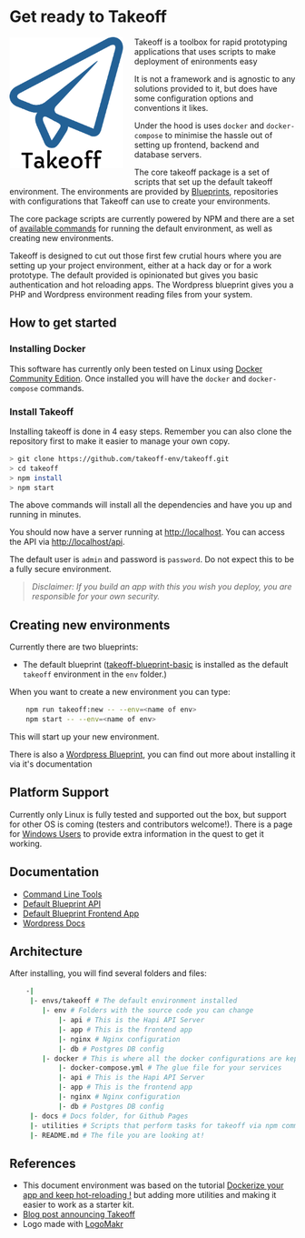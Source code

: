 # Get ready to Takeoff

<img src="docs/assets/logo.png" width="200px" align="left" style="margin-right:20px; margin-bottom:20px;" />

Takeoff is a toolbox for rapid prototyping applications that uses scripts to make deployment of enironments easy

It is not a framework and is agnostic to any solutions provided to it, but does have some configuration options and conventions it likes.

Under the hood is uses `docker` and `docker-compose` to minimise the hassle out of setting up frontend, backend and database servers.

The core takeoff package is a set of scripts that set up the default takeoff environment. The environments are provided by [Blueprints](docs/blueprints.md), repositories with configurations that Takeoff can use to create your environments.

The core package scripts are currently powered by NPM and there are a set of [available commands](docs/command-line.md) for running the default environment, as well as creating new environments.

Takeoff is designed to cut out those first few crutial hours where you are setting up your project environment, either at a hack day or for a work prototype. The default provided is opinionated but gives you basic authentication and hot reloading apps.  The Wordpress blueprint gives you a PHP and Wordpress environment reading files from your system.

## How to get started

### Installing Docker

This software has currently only been tested on Linux using [Docker Community Edition](https://www.docker.com/community-edition). Once installed you will have the `docker` and `docker-compose` commands.

### Install Takeoff

Installing takeoff is done in 4 easy steps.  Remember you can also clone the repository first to make it easier to manage your own copy.

```bash
> git clone https://github.com/takeoff-env/takeoff.git
> cd takeoff
> npm install
> npm start
```

The above commands will install all the dependencies and have you up and running in minutes.

You should now have a server running at [http://localhost](http://localhost). You can access the API via [http://localhost/api](http://localhost/api).

The default user is `admin` and password is `password`.  Do not expect this to be a fully secure environment.

> *Disclaimer: If you build an app with this you wish you deploy, you are responsible for your own security.*

## Creating new environments

Currently there are two blueprints:

* The default blueprint ([takeoff-blueprint-basic](https://github.com/takeoff-env/takeoff-blueprint-basic) is installed as the default `takeoff` environment in the `env` folder.)

When you want to create a new environment you can type:

```bash
    npm run takeoff:new -- --env=<name of env>
    npm start -- --env=<name of env>
```

This will start up your new environment.

There is also a [Wordpress Blueprint](https://github.com/takeoff-env/takeoff-blueprint-wordpress), you can find out more about installing it via it's documentation

## Platform Support

Currently only Linux is fully tested and supported out the box, but support for other OS is coming (testers and contributors welcome!). There is a page for [Windows Users](docs/windows-setup.md) to provide extra information in the quest to get it working.

## Documentation

* [Command Line Tools](docs/command-line.md)
* [Default Blueprint API](https://github.com/takeoff-env/takeoff-blueprint-basic/blob/master/env/api/README.md)
* [Default Blueprint Frontend App](https://github.com/takeoff-env/takeoff-blueprint-basic/blob/master/env/app/README.md)
* [Wordpress Docs](https://github.com/takeoff-env/takeoff-blueprint-wordpress/blob/master/README.md)

## Architecture

After installing, you will find several folders and files:

```bash
    -|
     |- envs/takeoff # The default environment installed
        |- env # Folders with the source code you can change
            |- api # This is the Hapi API Server
            |- app # This is the frontend app
            |- nginx # Nginx configuration
            |- db # Postgres DB config
        |- docker # This is where all the docker configurations are kept
            |- docker-compose.yml # The glue file for your services
            |- api # This is the Hapi API Server
            |- app # This is the frontend app
            |- nginx # Nginx configuration
            |- db # Postgres DB config
     |- docs # Docs folder, for Github Pages
     |- utilities # Scripts that perform tasks for takeoff via npm commands
     |- README.md # The file you are looking at!
```

## References

* This document environment was based on the tutorial [Dockerize your app and keep hot-reloading !](https://blog.bam.tech/developper-news/dockerize-your-app-and-keep-hot-reloading) but adding more utilities and making it easier to work as a starter kit.
* [Blog post announcing Takeoff](https://medium.com/@tanepiper/takeoff-a-rapid-development-environment-designed-for-hack-days-9a45ae891366)
* Logo made with [LogoMakr](http://logomakr.com)
